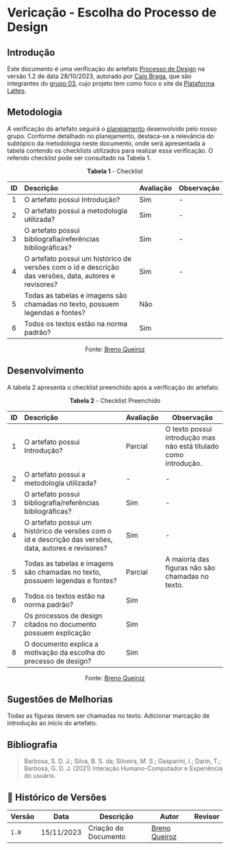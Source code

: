 # Vericação - Escolha do Processo de Design

## Introdução

Este documento é uma verificação do artefato [Processo de Design](https://interacao-humano-computador.github.io/2023.2-PlataformaLattes/planejamento/processo-design/)
na versão 1.2 de data 28/10/2023, autorado por [Caio Braga](https://github.com/),
que são integrantes do [grupo 03](https://interacao-humano-computador.github.io/2023.2-PlataformaLattes/Design%2C%20Avalia%C3%A7%C3%A3o%20e%20Desenvolvimento/N%C3%ADvel%2001/An%C3%A1lise%20de%20tarefas/planej-hta/),
cujo projeto tem como foco o site da [Plataforma Lattes](https://www.lattes.cnpq.br/).

## Metodologia

A verificação do artefato seguirá o [planejamento](https://interacao-humano-computador.github.io/2023.2-Ventoy/verificacao/planejamendoDaVerificacao/)
desenvolvido pelo nosso grupo. Conforme detalhado no planejamento, destaca-se a relevância do subtópico
da metodologia neste documento, onde será apresentada a tabela contendo os checklists utilizados para
realizar essa verificação. O referido checklist pode ser consultado na Tabela 1.

<center>

**Tabela 1** - Checklist

| ID | Descrição | Avaliação | Observação |
|:-: | :-------- | --------- | ---------- |
| 1  | O artefato possui Introdução?| Sim  | -  |
| 2  | O artefato possui a metodologia utilizada?| Sim | - |
| 3  | O artefato possui bibliografia/referências bibliográficas? | Sim | -  |
| 4  | O artefato possui um histórico de versões com o id e descrição das versões, data, autores e revisores? | Sim | - |
| 5  | Todas as tabelas e imagens são chamadas no texto, possuem legendas e fontes? | Não | |
| 6  | Todos os textos estão na norma padrão? | Sim | |

Fonte: [Breno Queiroz](https://github.com/brenob6)

</center>

## Desenvolvimento

A tabela 2 apresenta o checklist preenchido após a verificação do artefato.

<center>

**Tabela 2** - Checklist Preenchido

| ID | Descrição | Avaliação | Observação |
|:-: | :-------- | --------- | ---------- |
| 1  | O artefato possui Introdução?| Parcial | O texto possui introdução mas não está titulado como introdução.  |
| 2  | O artefato possui a metodologia utilizada?| - | - |
| 3  | O artefato possui bibliografia/referências bibliográficas? | Sim | -  |
| 4  | O artefato possui um histórico de versões com o id e descrição das versões, data, autores e revisores? | Sim | - |
| 5  | Todas as tabelas e imagens são chamadas no texto, possuem legendas e fontes? | Parcial | A maioria das figuras não são chamadas no texto.|
| 6  | Todos os textos estão na norma padrão? | Sim | |
| 7  | Os processos de design citados no documento possuem explicação | Sim | 
| 8  | O documento explica a motivação da escolha do precesso de design? | Sim |

Fonte: [Breno Queiroz](https:github.com/brenob6)

</center>

## Sugestões de Melhorias

Todas as figuras devem ser chamadas no texto. Adicionar marcação de introdução ao início do artefato.

## Bibliografia

> Barbosa, S. D. J.; Silva, B. S. da; Silveira, M. S.; Gasparini, I.; Darin, T.; Barbosa, G. D. J. (2021) Interação Humano-Computador e Experiência do usuário.

## 📑 Histórico de Versões

| Versão | Data     | Descrição | Autor| Revisor|
| ------ | -------- | --------- | ---- | -----|
| `1.0`  | 15/11/2023 | Criação do Documento | [Breno Queiroz](https://github.com/brenob6) | [](https://github.com/) |
